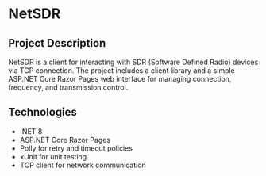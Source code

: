 # NetSDR

## Project Description

NetSDR is a client for interacting with SDR (Software Defined Radio) devices via TCP connection. The project includes a client library and a simple ASP.NET Core Razor Pages web interface for managing connection, frequency, and transmission control.

## Technologies

- .NET 8
- ASP.NET Core Razor Pages
- Polly for retry and timeout policies
- xUnit for unit testing
- TCP client for network communication
